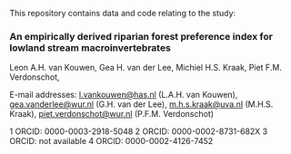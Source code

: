 This repository contains data and code relating to the study:

### **An empirically derived riparian forest preference index for lowland stream macroinvertebrates** ###

Leon A.H. van Kouwen, Gea H. van der Lee, Michiel H.S. Kraak, Piet F.M. Verdonschot,

E-mail addresses: l.vankouwen@has.nl (L.A.H. van Kouwen), gea.vanderlee@wur.nl (G.H. van der Lee), m.h.s.kraak@uva.nl (M.H.S. Kraak), piet.verdonschot@wur.nl (P.F.M. Verdonschot)

1 ORCID: 0000-0003-2918-5048
2 ORCID: 0000-0002-8731-682X
3 ORCID: not available
4 ORCID: 0000-0002-4126-7452 
